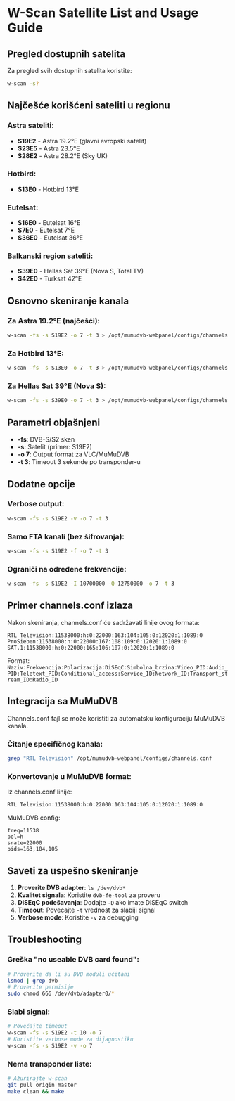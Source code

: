 # W-Scan Satellite List and Usage Guide

## Pregled dostupnih satelita

Za pregled svih dostupnih satelita koristite:
```bash
w-scan -s?
```

## Najčešće korišćeni sateliti u regionu

### Astra sateliti:
- **S19E2** - Astra 19.2°E (glavni evropski satelit)
- **S23E5** - Astra 23.5°E  
- **S28E2** - Astra 28.2°E (Sky UK)

### Hotbird:
- **S13E0** - Hotbird 13°E

### Eutelsat:
- **S16E0** - Eutelsat 16°E
- **S7E0** - Eutelsat 7°E
- **S36E0** - Eutelsat 36°E

### Balkanski region sateliti:
- **S39E0** - Hellas Sat 39°E (Nova S, Total TV)
- **S42E0** - Turksat 42°E

## Osnovno skeniranje kanala

### Za Astra 19.2°E (najčešći):
```bash
w-scan -fs -s S19E2 -o 7 -t 3 > /opt/mumudvb-webpanel/configs/channels.conf
```

### Za Hotbird 13°E:
```bash
w-scan -fs -s S13E0 -o 7 -t 3 > /opt/mumudvb-webpanel/configs/channels.conf
```

### Za Hellas Sat 39°E (Nova S):
```bash
w-scan -fs -s S39E0 -o 7 -t 3 > /opt/mumudvb-webpanel/configs/channels.conf
```

## Parametri objašnjeni

- **-fs**: DVB-S/S2 sken
- **-s**: Satelit (primer: S19E2)
- **-o 7**: Output format za VLC/MuMuDVB
- **-t 3**: Timeout 3 sekunde po transponder-u

## Dodatne opcije

### Verbose output:
```bash
w-scan -fs -s S19E2 -v -o 7 -t 3
```

### Samo FTA kanali (bez šifrovanja):
```bash
w-scan -fs -s S19E2 -f -o 7 -t 3
```

### Ograniči na određene frekvencije:
```bash
w-scan -fs -s S19E2 -I 10700000 -Q 12750000 -o 7 -t 3
```

## Primer channels.conf izlaza

Nakon skeniranja, channels.conf će sadržavati linije ovog formata:
```
RTL Television:11538000:h:0:22000:163:104:105:0:12020:1:1089:0
ProSieben:11538000:h:0:22000:167:108:109:0:12020:1:1089:0
SAT.1:11538000:h:0:22000:165:106:107:0:12020:1:1089:0
```

Format: `Naziv:Frekvencija:Polarizacija:DiSEqC:Simbolna_brzina:Video_PID:Audio_PID:Teletext_PID:Conditional_access:Service_ID:Network_ID:Transport_stream_ID:Radio_ID`

## Integracija sa MuMuDVB

Channels.conf fajl se može koristiti za automatsku konfiguraciju MuMuDVB kanala.

### Čitanje specifičnog kanala:
```bash
grep "RTL Television" /opt/mumudvb-webpanel/configs/channels.conf
```

### Konvertovanje u MuMuDVB format:
Iz channels.conf linije:
```
RTL Television:11538000:h:0:22000:163:104:105:0:12020:1:1089:0
```

MuMuDVB config:
```
freq=11538
pol=h
srate=22000
pids=163,104,105
```

## Saveti za uspešno skeniranje

1. **Proverite DVB adapter**: `ls /dev/dvb*`
2. **Kvalitet signala**: Koristite `dvb-fe-tool` za proveru
3. **DiSEqC podešavanja**: Dodajte `-D` ako imate DiSEqC switch
4. **Timeout**: Povećajte `-t` vrednost za slabiji signal
5. **Verbose mode**: Koristite `-v` za debugging

## Troubleshooting

### Greška "no useable DVB card found":
```bash
# Proverite da li su DVB moduli učitani
lsmod | grep dvb
# Proverite permisije
sudo chmod 666 /dev/dvb/adapter0/*
```

### Slabi signal:
```bash
# Povećajte timeout
w-scan -fs -s S19E2 -t 10 -o 7
# Koristite verbose mode za dijagnostiku
w-scan -fs -s S19E2 -v -o 7
```

### Nema transponder liste:
```bash
# Ažurirajte w-scan
git pull origin master
make clean && make
```